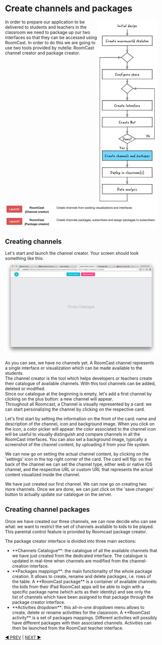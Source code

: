 # Create channels and packages
<img src="images/dev_process_5.png" width="200" align="right">

In order to prepare our application to be delivered to students and teachers in the classroom we need to package up our two interfaces so that they can be accessed using RoomCast. In order to do this we are going to use two tools provided by nutella: RoomCast channel creator and package creator.

<img src="images/rc_interfaces.png">

## Creating channels
Let's start and launch the channel creator. Your screen should look something like this:
<img src="images/rc_channel_creat.png">

As you can see, we have no channels yet. A RoomCast channel represents a single interface or visualization which can be made available to the students.<br>
The channel creator is the tool which helps developers or teachers create their catalogue of available channels. With this tool channels can be added, deleted or modified.<br>
Since our catalogue at the beginning is empty, let's add a first channel by clicking on the plus button: a new channel will appear.<br>
Throughout all Roomcast, a Channel is visually represented by a card: we can start personalizing the channel by clicking on the respective card.<br>

Let's first start by setting the information on the front of the card: name and description of the channel, icon and background image. When you click on the icon, a color picker will appear: the color associated to the channel icon will be useful to visually distinguish and compare channels in all the RoomCast interfaces. You can also set a background image, typically a screenshot of the channel content, by uploading it from your file system.<br>

We can now go on setting the actual channel content, by clicking on the 'settings' icon in the top right corner of the card. The card will flip: on the back of the channel we can set the channel type, either web or native iOS channel, and the respective URL or custom URL that represents the actual content visualized inside the channel.<br>

We have just created our first channel. We can now go on creating two more channels. Once we are done, we can just click on the 'save changes' button to actually update our catalogue on the server.

## Creating channel packages
Once we have created our three channels, we can now decide who can see what: we want to restrict the set of channels available to kids to be played. This parental control feature is provided by Roomcast package creator.<br>

The package creator interface is divided into three main sections:
<ul>
    <li> **Channels Catalogue**: the catalogue of all the available channels that we have just created from the dedicated interface. The catalogue is updated in real-time when channels are modified from the channel-creation interface.
    </li> 
    <li> **Packages mappings**: the main functionality of the whole package creation. It allows to create, rename and delete packages, i.e. rows of the table. A **RoomCast package** is a container of available channels: the kids from their iPad RoomCast apps will be able to login with a specific package name (which acts as their identity) and see only the list of channels which have been assigned to that package through the package creator interface.
    </li>
    <li> **Activities dropdown**: this all-in-one dropdown menu allows to create, delete or rename activitites for the classroom. A **RoomCast activity** is a set of packages mappings. Different activities will possibly have different packages with their associated channels.  Activities can then be launched from the RoomCast teacher interface.
    </li>
</ul>

[:arrow_backward: PREV](tutorial_7.md) | [NEXT :arrow_forward:](tutorial_9.md)